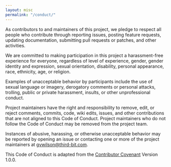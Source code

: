 ```yaml
---
layout: misc
permalink: "/conduct/"
---
```

As contributors to and maintainers of this project, we pledge to
respect all people who contribute through reporting issues, posting
feature requests, updating documentation, submitting pull requests or
patches, and other activities.

We are committed to making participation in this project a
harassment-free experience for everyone, regardless of level of
experience, gender, gender identity and expression, sexual
orientation, disability, personal appearance, race, ethnicity, age, or
religion.

Examples of unacceptable behavior by participants include the use of
sexual language or imagery, derogatory comments or personal attacks,
trolling, public or private harassment, insults, or other
unprofessional conduct.

Project maintainers have the right and responsibility to remove, edit,
or reject comments, commits, code, wiki edits, issues, and other
contributions that are not aligned to this Code of Conduct.  Project
maintainers who do not follow the Code of Conduct may be removed from
the project team.

Instances of abusive, harassing, or otherwise unacceptable behavior
may be reported by opening an issue or contacting one or more of the
project maintainers at
[gvwilson@third-bit.com](mailto:gvwilson@third-bit.com).

This Code of Conduct is adapted from the
[Contributor Covenant][contrib-covenant] Version 1.0.0.

[contrib-covenant]: http://contributor-covenant.org/
